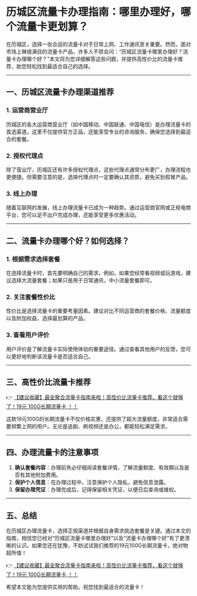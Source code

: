 # 历城区流量卡办理指南：哪里办理好，哪个流量卡更划算？

在历城区，选择一张合适的流量卡对于日常上网、工作通讯至关重要。然而，面对市场上琳琅满目的流量卡产品，许多人不禁会问：“历城区流量卡哪里办理好？流量卡办理哪个好？”本文将为您详细解答这些问题，并提供高性价比的流量卡推荐，助您轻松找到最适合自己的选择。

---

## 一、历城区流量卡办理渠道推荐

### 1. 运营商营业厅
历城区的各大运营商营业厅（如中国移动、中国联通、中国电信）是办理流量卡的首选渠道。这里不仅提供官方正品，还能享受专业的咨询服务，确保您选择到最适合的套餐。

### 2. 授权代理点
除了营业厅，历城区还有许多授权代理点，这些代理点通常分布更广，办理流程也更便捷。但需要注意的是，选择代理点时一定要确认其资质，避免买到假冒产品。

### 3. 线上办理
随着互联网的发展，线上办理流量卡已成为一种趋势。通过运营商官网或正规电商平台，您可以足不出户完成办理，还能享受更多优惠活动。

---

## 二、流量卡办理哪个好？如何选择？

### 1. 根据需求选择套餐
在选择流量卡时，首先要明确自己的需求。例如，如果您经常看视频或玩游戏，建议选择大流量套餐；如果只是用于日常通讯，中小流量套餐即可。

### 2. 关注套餐性价比
性价比是选择流量卡的重要考量因素。建议对比不同运营商的套餐价格、流量额度以及附加权益，选择最划算的产品。

### 3. 查看用户评价
用户评价是了解流量卡实际使用体验的重要途径。通过查看其他用户的反馈，您可以更好地判断该流量卡是否适合自己。

---

## 三、高性价比流量卡推荐

👉 [【建议收藏】最全聚合流量卡指南来啦！高性价比流量卡推荐，看这个就够了！19元 100G长期流量卡 ！！](https://bit.ly/Liuliangka)

这款19元100G的长期流量卡不仅价格实惠，还提供了超大流量额度，非常适合需要频繁上网的用户。无论是追剧、刷视频还是办公，都能轻松满足需求。

---

## 四、办理流量卡的注意事项

1. **确认套餐内容**：办理前务必仔细阅读套餐详情，了解流量额度、有效期以及是否有其他附加费用。
2. **保护个人信息**：在办理过程中，注意保护个人隐私，避免信息泄露。
3. **保留办理凭证**：办理完成后，记得保留相关凭证，以便日后查询或维权。

---

## 五、总结

在历城区办理流量卡，选择正规渠道并根据自身需求挑选套餐是关键。通过本文的指南，相信您已经对“历城区流量卡哪里办理好”以及“流量卡办理哪个好”有了更清晰的认识。如果您还在犹豫，不妨试试我们推荐的19元100G长期流量卡，绝对物超所值！

👉 [【建议收藏】最全聚合流量卡指南来啦！高性价比流量卡推荐，看这个就够了！19元 100G长期流量卡 ！！](https://bit.ly/Liuliangka)

希望本文能为您提供实用的帮助，祝您找到最适合的流量卡！